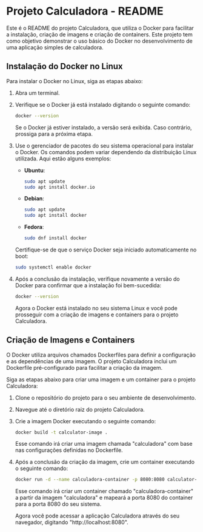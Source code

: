 # Projeto Calculadora - README

Este é o README do projeto Calculadora, que utiliza o Docker para facilitar a instalação, criação de imagens e criação de containers. Este projeto tem como objetivo demonstrar o uso básico do Docker no desenvolvimento de uma aplicação simples de calculadora.

## Instalação do Docker no Linux

Para instalar o Docker no Linux, siga as etapas abaixo:

1. Abra um terminal.

2. Verifique se o Docker já está instalado digitando o seguinte comando:

    ```bash
    docker --version
    ```

   Se o Docker já estiver instalado, a versão será exibida. Caso contrário, prossiga para a próxima etapa.

3. Use o gerenciador de pacotes do seu sistema operacional para instalar o Docker. Os comandos podem variar dependendo da distribuição Linux utilizada. Aqui estão alguns exemplos:

    - **Ubuntu**:

      ```bash
      sudo apt update
      sudo apt install docker.io
      ```

    - **Debian**:

      ```bash
      sudo apt update
      sudo apt install docker
      ```

    - **Fedora**:

      ```bash
      sudo dnf install docker
      ```

   Certifique-se de que o serviço Docker seja iniciado automaticamente no boot:

    ```bash
    sudo systemctl enable docker
    ```

4. Após a conclusão da instalação, verifique novamente a versão do Docker para confirmar que a instalação foi bem-sucedida:

    ```bash
    docker --version
    ```

   Agora o Docker está instalado no seu sistema Linux e você pode prosseguir com a criação de imagens e containers para o projeto Calculadora.

## Criação de Imagens e Containers

O Docker utiliza arquivos chamados Dockerfiles para definir a configuração e as dependências de uma imagem. O projeto Calculadora inclui um Dockerfile pré-configurado para facilitar a criação da imagem.

Siga as etapas abaixo para criar uma imagem e um container para o projeto Calculadora:

1. Clone o repositório do projeto para o seu ambiente de desenvolvimento.

2. Navegue até o diretório raiz do projeto Calculadora.

3. Crie a imagem Docker executando o seguinte comando:

    ```bash
    docker build -t calculator-image .
    ```

   Esse comando irá criar uma imagem chamada "calculadora" com base nas configurações definidas no Dockerfile.

4. Após a conclusão da criação da imagem, crie um container executando o seguinte comando:

    ```bash
    docker run -d --name calculadora-container -p 8080:8080 calculator-image
    ```

   Esse comando irá criar um container chamado "calculadora-container" a partir da imagem "calculadora" e mapeará a porta 8080 do container para a porta 8080 do seu sistema.

   Agora você pode acessar a aplicação Calculadora através do seu navegador, digitando "http://localhost:8080".

